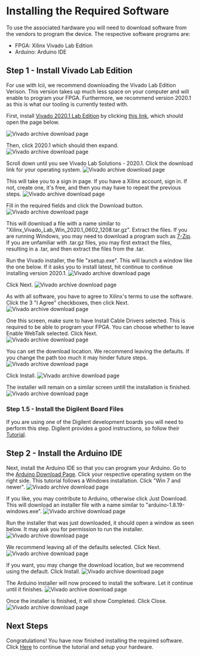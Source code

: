 # Installing the Required Software
To use the associated hardware you will need to download software from the vendors to program the device. The respective software programs are:
- FPGA: Xilinx Vivado Lab Edition
- Arduino: Arduino IDE 


## Step 1 - Install Vivado Lab Edition
For use with Icii, we recommend downloading the Vivado Lab Edition Verison. This version takes up much less space on your computer and will enable to program your FPGA. Furthermore, we recommend version 2020.1 as this is what our tooling is currently tested with. 

First, install [Vivado 2020.1 Lab Edition](https://www.xilinx.com/support/download/index.html/content/xilinx/en/downloadNav/vivado-design-tools/archive.html) by clicking [this link](https://www.xilinx.com/support/download/index.html/content/xilinx/en/downloadNav/vivado-design-tools/archive.html), which should open the page below. 

![Vivado archive download page](https://icii.io/wp-content/uploads/2022/01/Download-Vivado-1.Smaller.png)

Then, click 2020.1 which should then expand.
![Vivado archive download page](https://icii.io/wp-content/uploads/2022/01/Download-Vivado-2.Smaller.png)

Scroll down until you see Vivado Lab Solutions - 2020.1. Click the download link for your operating system. 
![Vivado archive download page](https://icii.io/wp-content/uploads/2022/01/Download-Vivado-3.4.Smaller.png)

This will take you to a sign in page. If you have a Xilinx account, sign in. If not, create one, it's free, and then you may have to repeat the previous steps.
![Vivado archive download page](https://icii.io/wp-content/uploads/2022/01/Download-Vivado-5.Smaller.png)

Fill in the required fields and click the Download button.
![Vivado archive download page](https://icii.io/wp-content/uploads/2022/01/Download-Vivado-6.2.Smaller.png)

This will download a file with a name similar to "Xilinx_Vivado_Lab_Win_2020.1_0602_1208.tar.gz". Extract the files. If you are running Windows, you may need to download a program such as [7-Zip](https://www.7-zip.org/). If you are unfamiliar with .tar.gz files, you may first extract the files, resulting in a .tar, and then extract the files from the .tar. 

Run the Vivado installer, the file "xsetup.exe". This will launch a window like the one below. If it asks you to install latest, hit continue to continue installing version 2020.1.
![Vivado archive download page](https://icii.io/wp-content/uploads/2022/01/Download-Vivado-7.Smaller.png)

Click Next.
![Vivado archive download page](https://icii.io/wp-content/uploads/2022/01/Download-Vivado-8.Smaller.png)

As with all software, you have to agree to Xilinx's terms to use the software. Click the 3 "I Agree" checkboxes, then click Next.
![Vivado archive download page](https://icii.io/wp-content/uploads/2022/01/Download-Vivado-9.Smaller.png)

One this screen, make sure to have Install Cable Drivers selected. This is required to be able to program your FPGA. You can choose whether to leave Enable WebTalk selected. Click Next.  
![Vivado archive download page](https://icii.io/wp-content/uploads/2022/01/Download-Vivado-10.Smaller.png)

You can set the download location. We recommend leaving the defaults. If you change the path too much it may hinder future steps. 
![Vivado archive download page](https://icii.io/wp-content/uploads/2022/01/Download-Vivado-11-1.Smaller.png)

Click Install. 
![Vivado archive download page](https://icii.io/wp-content/uploads/2022/01/Download-Vivado-12.Smaller.png)

The installer will remain on a similar screen untill the installation is finished. 
![Vivado archive download page](https://icii.io/wp-content/uploads/2022/01/Download-Vivado-13.Smaller.png)


### Step 1.5 - Install the Digilent Board Files
If you are using one of the Digilent development boards you will need to perform this step. Digilent provides a good instructions, so follow their [Tutorial](https://digilent.com/reference/programmable-logic/guides/installing-vivado-and-sdk).

## Step 2 - Install the Arduino IDE

Next, install the Arduino IDE so that you can program your Arduino. Go to the [Arduino Download Page](https://www.arduino.cc/en/software). Click your respective operating system on the right side. This tutorial follows a Windows installation. Click "Win 7 and newer".
![Vivado archive download page](https://icii.io/wp-content/uploads/2022/01/Download-Aruidno-1.Smaller.png)

If you like, you may contribute to Arduino, otherwise click Just Download. This will download an installer file with a name similar to "arduino-1.8.19-windows.exe". 
![Vivado archive download page](https://icii.io/wp-content/uploads/2022/01/Download-Aruidno-2.Smaller.png)

Run the installer that was just downloaded, it should open a window as seen below. It may ask you for permission to run the installer. 
![Vivado archive download page](https://icii.io/wp-content/uploads/2022/01/Download-Aruidno-3.Smaller.png)

We recommend leaving all of the defaults selected. Click Next. 
![Vivado archive download page](https://icii.io/wp-content/uploads/2022/01/Download-Aruidno-4.Smaller.png)

If you want, you may change the download location, but we recommend using the default. Click Install. 
![Vivado archive download page](https://icii.io/wp-content/uploads/2022/01/Download-Aruidno-5.Smaller.png)

The Arduino installer will now proceed to install the software. Let it continue until it finishes. 
![Vivado archive download page](https://icii.io/wp-content/uploads/2022/01/Download-Aruidno-6.Smaller.png)

Once the installer is finished, it will show Completed. Click Close. 
![Vivado archive download page](https://icii.io/wp-content/uploads/2022/01/Download-Aruidno-7.Smaller.png)

## Next Steps
Congratulations! You have now finished installing the required software. Click [Here](https://github.com/SuperMB/IciiDemos/tree/main/1-%20Getting%20Started/2-%20Hardware/) to continue the tutorial and setup your hardware. 
